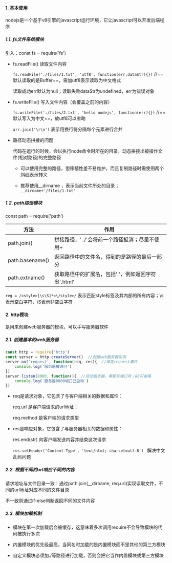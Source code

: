 #### 1. 基本使用

nodejs是一个基于v8引擎的javascript运行环境，它让javascript可以开发后端程序

##### 1.1. fs文件系统模块

引入：const fs = require('fs')

- fs.readFile()  读取文件内容

  `fs.readFile('./files/1.txt', 'utf8', function(err,dataStr){})`  //==默认读取的是Buffer==，需加utf8表示读取为中文格式

  读取成功err默认为null；读取失败dataStr为undefined，err为错误对象

- fs.writeFile()  写入文件内容（会覆盖之前的内容）

  `fs.writeFile('./files/2.txt', 'hello nodejs', function(err){})`  //==默认写入为中文==，故utf8可以省略

  `arr.join('\r\n')`  表示用换行符分隔每个元素进行合并

- 路径动态拼接的问题

  代码在运行的时候，会以执行node命令时所在的目录，动态拼接出被操作文件(相对路径)的完整路径
  
  - 可以使用完整的路径，但移植性差不易维护，而且复制路径时需使用两个斜线表示转义
  
  - 推荐使用__dirname ，表示当前文件所处的目录；`__dirname+'/files/1.txt'`

##### 1.2. path路径模块

const path = require('path')

| 方法            | 作用                                               |
| --------------- | -------------------------------------------------- |
| path.join()     | 拼接路径，'../'会将前一个路径抵消；尽量不使用+     |
| path.basename() | 返回路径中的文件名，得到的是路径的最后一部分       |
| path.extname()  | 获取路径中的扩展名，包括'.'，例如返回字符串'.html' |

`reg = /<style>[\s\S]*<\/style>/`  表示匹配style标签及其内部的所有内容；\s表示空白字符，\S表示非空白字符



#### 2. http模块

是用来创建web服务器的模块，可以手写服务器软件

##### 2.1. 创建基本的web服务器

```javascript
const http = require('http')
const server = http.createServer()  //创建web服务器实例
server.on('request', function(req, res){  //绑定request事件
	console.log('服务器被访问')
})
server.listen(8080, function(){  //启动服务器，需要写端口号；80可省略
	console.log('服务器8080端口已启动')
})
```

- req是请求对象，它包含了与客户端相关的数据和属性：

  req.url 是客户端请求的url地址； 

  req.method 是客户端的请求类型

- res是响应对象，它包含了与服务器相关的数据和属性：

  res.end(str)  向客户端发送内容并结束这次请求

  `res.setHeader('Content-Type', 'text/html; charset=utf-8') ` 解决中文乱码问题

##### 2.2. 根据不同的url响应不同的内容

请求地址与文件目录一致：通过path.join(__dirname, req.url)实现读取文件，不同的url地址对应不同的文件目录

不一致则通过if-else判断返回不同的文件内容

##### 2.3. 模块加载机制

- 模块在第一次加载后会被缓存，这意味着多次调用require不会导致模块的代码被执行多次

- 内置模块的优先级最高，当同名时加载的是内置模块而不是其他的第三方模块
- 自定义模块必须加./等路径进行加载，否则会把它当作内置模块或第三方模块



